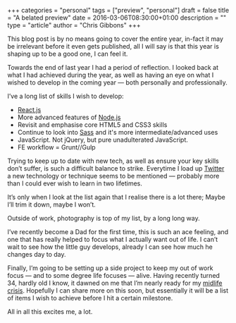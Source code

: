 +++
categories = "personal"
tags = ["preview", "personal"]
draft = false
title = "A belated preview"
date = 2016-03-06T08:30:00+01:00
description = ""
type = "article"
author = "Chris Gibbons"
+++

This blog post is by no means going to cover the entire year, in-fact it may be irrelevant before it even gets published, all I will say is that this year is shaping up to be a good one, I can feel it.

Towards the end of last year I had a period of reflection. I looked back at what I had achieved during the year, as well as having an eye on what I wished to develop in the coming year &mdash; both personally and professionally.

I&rsquo;ve a long list of skills I wish to develop:

* [React.js](https://facebook.github.io/react/)
* More advanced features of [Node.js](https://nodejs.org/)
* Revisit and emphasise core HTML5 and CSS3 skills
* Continue to look into [Sass](https://sass-lang.com/) and it's more intermediate/advanced uses
* JavaScript. Not jQuery, but pure unadulterated JavaScript.
* FE workflow = Grunt//Gulp

Trying to keep up to date with new tech, as well as ensure your key skills don&rsquo;t suffer, is such a difficult balance to strike. Everytime I load up [Twitter](https://twitter.com/_gbbns) a new technology or technique seems to be mentioned &mdash; probably more than I could ever wish to learn in two lifetimes.

It&rsquo;s only when I look at the list again that I realise there is a lot there; Maybe I&rsquo;ll trim it down, maybe I won&rsquo;t.

Outside of work, photography is top of my list, by a long long way.

I&rsquo;ve recently become a Dad for the first time, this is such an ace feeling, and one that has really helped to focus what I actually want out of life. I can&rsquo;t wait to see how the little guy develops, already I can see how much he changes day to day.

Finally, I&rsquo;m going to be setting up a side project to keep my out of work focus &mdash; and to some degree life focuses &mdash; alive. Having recently turned 34, hardly old I know, it dawned on me that I&rsquo;m nearly ready for my [midlife crisis](https://en.wikipedia.org/wiki/Midlife_crisis). Hopefully I can share more on this soon, but essentially it will be a list of items I wish to achieve before I hit a certain milestone.

All in all this excites me, a lot.
